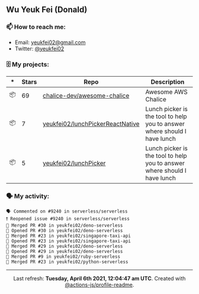 ## Wu Yeuk Fei (Donald)

### 📫 How to reach me:

- Email: [yeukfei02@gmail.com](yeukfei02@gmail.com)
- Twitter: [@yeukfei02](https://twitter.com/yeukfei02)

### 🗄 My projects:

|*|Stars|Repo|Description|
|---|---|---|---|
| 📦 | 69 | [chalice-dev/awesome-chalice](https://github.com/chalice-dev/awesome-chalice) | Awesome AWS Chalice |
| 📦 | 7 | [yeukfei02/lunchPickerReactNative](https://github.com/yeukfei02/lunchPickerReactNative) | Lunch picker is the tool to help you to answer where should I have lunch |
| 📦 | 5 | [yeukfei02/lunchPicker](https://github.com/yeukfei02/lunchPicker) | Lunch picker is the tool to help you to answer where should I have lunch |

### 🗣 My activity:

```
🗣 Commented on #9240 in serverless/serverless
❗️ Reopened issue #9240 in serverless/serverless
🎉 Merged PR #30 in yeukfei02/deno-serverless
💪 Opened PR #30 in yeukfei02/deno-serverless
🎉 Merged PR #23 in yeukfei02/singapore-taxi-api
💪 Opened PR #23 in yeukfei02/singapore-taxi-api
🎉 Merged PR #29 in yeukfei02/deno-serverless
💪 Opened PR #29 in yeukfei02/deno-serverless
🎉 Merged PR #9 in yeukfei02/ruby-serverless
🎉 Merged PR #23 in yeukfei02/python-serverless
```

<!-- <img src="https://github-readme-stats.vercel.app/api?username=yeukfei02&show_icons=true&count_private=true&theme=radical" />

<img src="https://github-readme-stats.vercel.app/api/top-langs/?username=yeukfei02&theme=radical" /> -->

---

<p align="center">Last refresh: <b>Tuesday, April 6th 2021, 12:04:47 am UTC</b>. Created with <a href=https://github.com/marketplace/actions/profile-readme>@actions-js/profile-readme</a>.</p>
